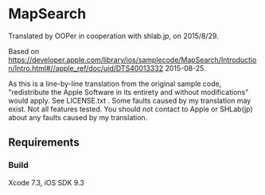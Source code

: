 # MapSearch

Translated by OOPer in cooperation with shlab.jp, on 2015/8/29.

Based on
<https://developer.apple.com/library/ios/samplecode/MapSearch/Introduction/Intro.html#//apple_ref/doc/uid/DTS40013332>
2015-08-25.

As this is a line-by-line translation from the original sample code, "redistribute the Apple Software in its entirety and without modifications" would apply. See LICENSE.txt .
Some faults caused by my translation may exist. Not all features tested.
You should not contact to Apple or SHLab(jp) about any faults caused by my translation.

## Requirements

### Build

Xcode 7.3, iOS SDK 9.3

